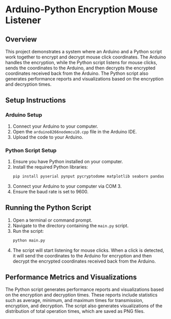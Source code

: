 # Arduino-Python Encryption Mouse Listener

## Overview

This project demonstrates a system where an Arduino and a Python script work together to encrypt and decrypt mouse click coordinates. The Arduino handles the encryption, while the Python script listens for mouse clicks, sends the coordinates to the Arduino, and then decrypts the encrypted coordinates received back from the Arduino. The Python script also generates performance reports and visualizations based on the encryption and decryption times.

## Setup Instructions

### Arduino Setup

1. Connect your Arduino to your computer.
2. Open the `arduino8266nodemcu10.cpp` file in the Arduino IDE.
3. Upload the code to your Arduino.

### Python Script Setup

1. Ensure you have Python installed on your computer.
2. Install the required Python libraries:
   ```sh
   pip install pyserial pynput pycryptodome matplotlib seaborn pandas
   ```
3. Connect your Arduino to your computer via COM 3.
4. Ensure the baud rate is set to 9600.

## Running the Python Script

1. Open a terminal or command prompt.
2. Navigate to the directory containing the `main.py` script.
3. Run the script:
   ```sh
   python main.py
   ```
4. The script will start listening for mouse clicks. When a click is detected, it will send the coordinates to the Arduino for encryption and then decrypt the encrypted coordinates received back from the Arduino.

## Performance Metrics and Visualizations

The Python script generates performance reports and visualizations based on the encryption and decryption times. These reports include statistics such as average, minimum, and maximum times for transmission, encryption, and decryption. The script also generates visualizations of the distribution of total operation times, which are saved as PNG files.
